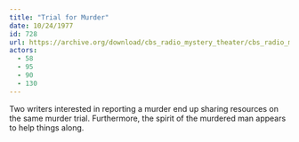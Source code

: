 ```yaml
---
title: "Trial for Murder"
date: 10/24/1977
id: 728
url: https://archive.org/download/cbs_radio_mystery_theater/cbs_radio_mystery_theater-0701-0750.zip/cbs_radio_mystery_theater-0701-0750%2Fcbsrmt_0728_trial_for_murder.mp3
actors:
  - 58
  - 95
  - 90
  - 130
---
```

Two writers interested in reporting a murder end up sharing resources on the same murder trial. Furthermore, the spirit of the murdered man appears to help things along.
